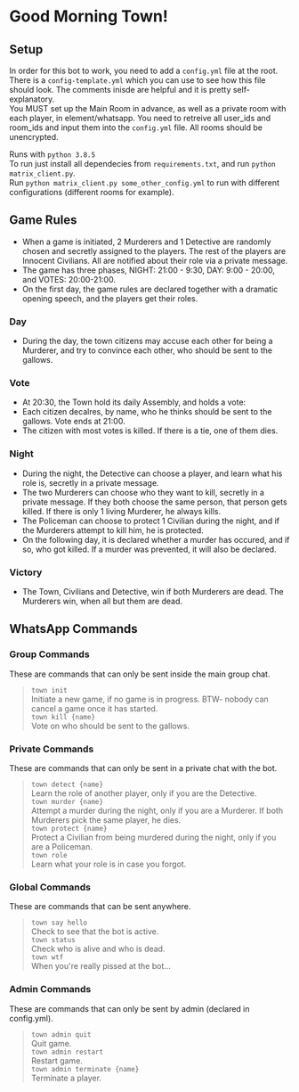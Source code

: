 # Good Morning Town!

## Setup

In order for this bot to work, you need to add a `config.yml` file at the root. There is a `config-template.yml` which you can use to see how this file should look. The comments inisde are helpful and it is pretty self-explanatory.  
You MUST set up the Main Room in advance, as well as a private room with each player, in element/whatsapp. You need to retreive all user_ids and room_ids and input them into the `config.yml` file. All rooms should be unencrypted.

Runs with `python 3.8.5`  
To run just install all dependecies from `requirements.txt`, and run `python matrix_client.py`.  
Run `python matrix_client.py some_other_config.yml` to run with different configurations (different rooms for example).

## Game Rules

- When a game is initiated, 2 Murderers and 1 Detective are randomly chosen and secretly assigned to the players. The rest of the players are Innocent Civilians. All are notified about their role via a private message.
- The game has three phases, NIGHT: 21:00 - 9:30, DAY: 9:00 - 20:00, and VOTES: 20:00-21:00.
- On the first day, the game rules are declared together with a dramatic opening speech, and the players get their roles.

### Day

- During the day, the town citizens may accuse each other for being a Murderer, and try to convince each other, who should be sent to the gallows.

### Vote

- At 20:30, the Town hold its daily Assembly, and holds a vote:
- Each citizen decalres, by name, who he thinks should be sent to the gallows. Vote ends at 21:00.
- The citizen with most votes is killed. If there is a tie, one of them dies.

### Night

- During the night, the Detective can choose a player, and learn what his role is, secretly in a private message.
- The two Murderers can choose who they want to kill, secretly in a private message. If they both choose the same person, that person gets killed. If there is only 1 living Murderer, he always kills.
- The Policeman can choose to protect 1 Civilian during the night, and if the Murderers attempt to kill him, he is protected.
- On the following day, it is declared whether a murder has occured, and if so, who got killed. If a murder was prevented, it will also be declared.

### Victory

- The Town, Civilians and Detective, win if both Murderers are dead. The Murderers win, when all but them are dead.

## WhatsApp Commands

### Group Commands

These are commands that can only be sent inside the main group chat.

> `town init`  
> Initiate a new game, if no game is in progress. BTW- nobody can cancel a game once it has started.  
> `town kill {name}`  
> Vote on who should be sent to the gallows.

### Private Commands

These are commands that can only be sent in a private chat with the bot.

> `town detect {name}`  
> Learn the role of another player, only if you are the Detective.  
> `town murder {name}`  
> Attempt a murder during the night, only if you are a Murderer. If both Murderers pick the same player, he dies.  
> `town protect {name}`  
> Protect a Civilian from being murdered during the night, only if you are a Policeman.  
> `town role`  
> Learn what your role is in case you forgot.

### Global Commands

These are commands that can be sent anywhere.

> `town say hello`  
> Check to see that the bot is active.  
> `town status`  
> Check who is alive and who is dead.  
> `town wtf`  
> When you're really pissed at the bot...

### Admin Commands

These are commands that can only be sent by admin (declared in config.yml).

> `town admin quit`  
> Quit game.  
> `town admin restart`  
> Restart game.  
> `town admin terminate {name}`  
> Terminate a player.
